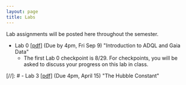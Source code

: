 ```yaml
---
layout: page
title: Labs
---
```


Lab assignments will be posted here throughout the semester. 

- Lab 0
  [[pdf]](https://github.com/ucb-datalab/course_materials_2022/blob/main/labs/2022_AY128_Lab0_adql_gaia.pdf)
  (Due by 4pm, Fri Sep 9) "Introduction to ADQL and Gaia Data"
     - The first Lab 0 checkpoint is 8/29. For checkpoints, you will be asked to discuss your progress on this lab in class.

<!-- - Lab 0 [[pdf]](https://github.com/ucb-datalab/course_materials_2022/blob/master/labs/Lab_0_Astr128_2022.pdf) (Due by 4pm, Fri Feb 5) "Introduction to ADQL and Gaia Data"  -->
<!--      - The first Lab 0 checkpoint is due on Monday Jan 25 before 4pm.  You be asked to discuss your progress on this lab in the first lecture/meeting (Jan 25). -->
 
<!-- - Lab 1 [[pdf]](https://github.com/ucb-datalab/course_materials_2022/blob/main/labs/Lab1_Astr128_2022A.pdf) (Due by 4pm, Tuesday March 2nd) "Gaia, RR Lyrae stars, and Galactic Dust"  -->
<!--      - Checkpoints on 2/15, 2/22, and 3/1 -->


<!-- - Lab 2 [[pdf]](https://github.com/ucb-datalab/course_materials_2022/blob/master/labs/Lab2_Astr128_2022.pdf) (Due by 4pm, Tuesday April 6th) "Modeling Stellar Spectra"  -->
<!--      - Checkpoints on 3/15, 3/22 and 3/29 -->

<!-- - Lab 3 [[pdf]](https://github.com/ucb-datalab/course_materials_2022/blob/master/labs/Lab_3_Astr128_2022.pdf) (Due by 4pm, Friday May 9th) "Galaxy image classification and the galaxy merger rate"  -->
<!--      - Checkpoints on 4/19, 4/26 and 5/3 -->

<!-- <\!--  -->
<!-- - Lab 3 [[pdf]](https://github.com/ucb-datalab/course_materials_2022/blob/master/labs/Lab3_Astr128_2022.pdf) (Due by 4pm, Friday May 1) "Modeling Stellar Spectra" -->
<!--      - checkpoints on 4/6, 4/13, 4/20, 4/27 -->

<!-- - Lab 4 [[pdf]](https://github.com/ucb-datalab/course_materials_2022/blob/master/labs/Lab4_Astr128_S2022.pdf) (Not assigned) "The Hubble Constant" -->
     

[//]: #  - Lab 3 [[pdf]](https://github.com/ucb-datalab/course_materials_2022/blob/master/Labs/Lab_3_Astr128.pdf) (Due 4pm, April 15) "The Hubble Constant"


